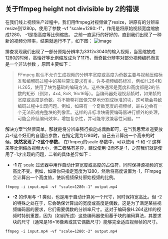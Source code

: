 ## 关于ffmpeg height not divisible by 2的错误
在我们线上视频生产过程中，我们用ffmpeg对视频做了resize，讲原有的分辨率resize到1280p，使用了参数 -vf "scale=1280:-1"，作用是将原始视频宽度缩放成1280，
-1是指高度等比例缩放。 之前一直运行的好好的，直到我们出现了一种新的视频分辨率，结果就运行不了，如下图：
![image](https://github.com/user-attachments/assets/3aa863d6-5930-43ae-a8d2-6195be7c2e23)

排查发现我们出现了一部分原始分辨率为3312x3040的输入视频，当宽缩放成1280的时候，高恰好等比例缩放成为了1175，而奇数分辨率对部分视频编码而言是一个非法参数 ，原因主要如下：
> FFmpeg 默认不允许生成视频的分辨率宽度或高度为奇数主要与视频压缩标准和编解码过程中的某些算法要求有关。许多视频编码标准，例如H.264和H.265，使用了块为基础的编码方法。这些块通常是宽度和高度都是2的倍数的矩形（例如，4x4, 8x8, 16x16等）。当编码器处理视频帧时，如果帧的宽度或高度是奇数，将不能够将图像完整地分割成标准的块，这可能会导致编码过程中出现问题。例如，如果有一个奇数宽度的视频帧，最右边会有一个无法形成完整块的列像素。这样的非标准块需要编码器进行额外的处理，可能会降低编码效率，增加复杂性，并可能导致兼容性问题。**

解决方案当然很简单，那就是将分辨率强行指定成偶数即可，在当我思索难道要放弃-1这个好用的自适应参数，在指定宽为1280时，自己去计算出一个高来的时候。**突然发现了-2这个参数**。
在ffmpeg的scale 参数中，可以使用 -1 和 -2 这样来等比例缩放视频大小，但二者略有差异，建议使用-2而不是-1，之前我们就是使用了-1才出现的问题，二者的具体差异如下：

* **-1** 在 scale 过滤器中用作自动计算宽度或高度的占位符，同时保持源视频的宽高比不变。例如，如果你只指定宽度为1280，然后将高度设置为-1，FFmpeg 会计算出一个高度值，使新视频保持原始视频的比例。
```
ffmpeg -i input.mp4 -vf "scale=1280:-1" output.mp4
```
* **-2** 的作用与 -1 类似，也是用于自动计算另一个尺寸，同时保持宽高比。但 -2 的特殊之处在于，它会确保计算出的宽度或高度是偶数，这是为了满足某些视频编码器的要求，它们需要偶数的分辨率尺寸。这对于编码像H.264这样的视频时特别重要，因为（如前所述）这些编码器使用基于块的编码算法，其要求块的尺寸（通常是16×16像素或其它偶数尺寸）能够完全适应视频帧的尺寸。
```
ffmpeg -i input.mp4 -vf "scale=1280:-2" output.mp4
```


  


